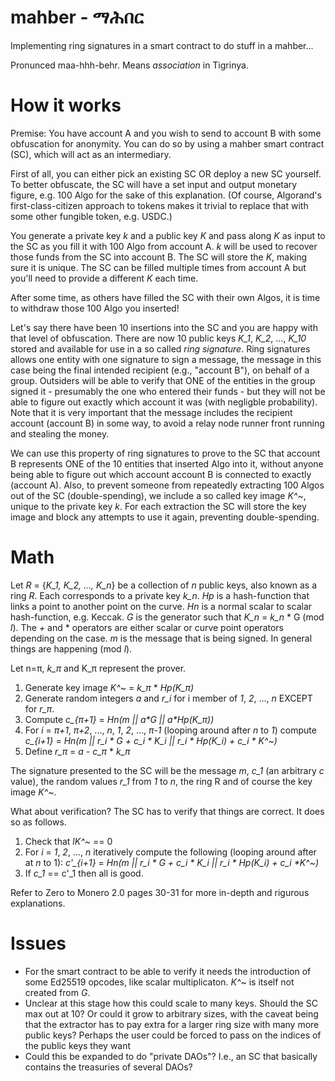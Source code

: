 # mahber - ማሕበር

Implementing ring signatures in a smart contract to do stuff in a mahber...

Pronunced maa-hhh-behr. Means *association* in Tigrinya.

# How it works

Premise: You have account A and you wish to send to account B with some obfuscation for anonymity. You can do so by using a mahber smart contract (SC), which will act as an intermediary.

First of all, you can either pick an existing SC OR deploy a new SC yourself. To better obfuscate, the SC will have a set input and output monetary figure, e.g. 100 Algo for the sake of this explanation. (Of course, Algorand's first-class-citizen approach to tokens makes it trivial to replace that with some other fungible token, e.g. USDC.)

You generate a private key *k* and a public key *K* and pass along *K* as input to the SC as you fill it with 100 Algo from account A. *k* will be used to recover those funds from the SC into account B. The SC will store the *K*, making sure it is unique. The SC can be filled multiple times from account A but you'll need to provide a different *K* each time.

After some time, as others have filled the SC with their own Algos, it is time to withdraw those 100 Algo you inserted!

Let's say there have been 10 insertions into the SC and you are happy with that level of obfuscation. There are now 10 public keys *K_1*, *K_2*, ..., *K_10* stored and available for use in a so called *ring signature*. Ring signatures allows one entity with one signature to sign a message, the message in this case being the final intended recipient (e.g., "account B"), on behalf of a group. Outsiders will be able to verify that ONE of the entities in the group signed it - presumably the one who entered their funds - but they will not be able to figure out exactly which account it was (with negligble probability). Note that it is very important that the message includes the recipient account (account B) in some way, to avoid a relay node runner front running and stealing the money.

We can use this property of ring signatures to prove to the SC that account B represents ONE of the 10 entities that inserted Algo into it, without anyone being able to figure out which account account B is connected to exactly (account A). Also, to prevent someone from repeatedly extracting 100 Algos out of the SC (double-spending), we include a so called key image *K^~*, unique to the private key *k*. For each extraction the SC will store the key image and block any attempts to use it again, preventing double-spending.


# Math

Let *R* = {*K_1, K_2, ..., K_n*} be a collection of *n* public keys, also known as a ring *R*. Each corresponds to a private key *k_n*. *Hp* is a hash-function that links a point to another point on the curve. *Hn* is a normal scalar to scalar hash-function, e.g. Keccak. *G* is the generator such that *K_n* = *k_n* \* G (mod *l*). The *+* and \* operators are either scalar or curve point operators depending on the case. *m* is the message that is being signed. In general things are happening (mod *l*).

Let n=π, *k_π* and K_π represent the prover.

1. Generate key image *K^~* = *k_π* \* *Hp(K_π)*
2. Generate random integers *a* and *r_i* for i member of *1*, *2*, ..., *n* EXCEPT for *r_π*.
3. Compute *c_{π+1}* = *Hn(m || a\*G || a\*Hp(K_π))*
4. For *i* = *π+1*, *π+2*, ..., *n*, *1*, *2*, ..., *π-1* (looping around after *n* to *1*) compute
    *c_{i+1}* = *Hn(m || r_i \* G + c_i \* K_i || r_i \* Hp(K_i) + c_i \* K^~)*
5. Define *r_π* = *a* - *c_π* \* *k_π*

The signature presented to the SC will be the message *m*, *c_1* (an arbitrary *c* value), the random values *r_1* from *1* to *n*, the ring R and of course the key image *K^~*.

What about verification? The SC has to verify that things are correct. It does so as follows.

1. Check that *lK^~* == 0
2. For *i* = *1*, *2*, ..., *n* iteratively compute the following (looping around after at *n* to 1):
    *c'_{i+1}* = *Hn(m || r_i \* G + c_i \* K_i || r_i \* Hp(K_i) + c_i \*K^~)*
3. If *c_1* == c'_1 then all is good.

Refer to Zero to Monero 2.0 pages 30-31 for more in-depth and rigurous explanations.

# Issues 
- For the smart contract to be able to verify it needs the introduction of some Ed25519 opcodes, like scalar multiplicaton. *K^~* is itself not created from *G*.
- Unclear at this stage how this could scale to many keys. Should the SC max out at 10? Or could it grow to arbitrary sizes, with the caveat being that the extractor has to pay extra for a larger ring size with many more public keys? Perhaps the user could be forced to pass on the indices of the public keys they want
- Could this be expanded to do "private DAOs"? I.e., an SC that basically contains the treasuries of several DAOs?